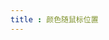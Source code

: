 ```yaml
---
title : 颜色随鼠标位置
---
```



<ClientOnly>
<practice.changeColor.mouse></practice.changeColor.mouse>
</ClientOnly>
